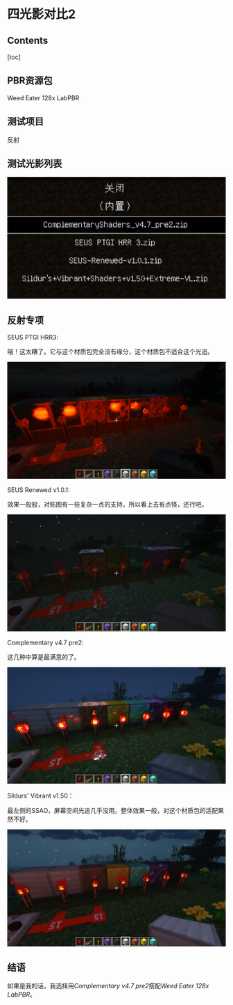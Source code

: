 # 四光影对比2

## Contents

[toc]



## PBR资源包

Weed Eater 128x LabPBR



## 测试项目

反射



## 测试光影列表

![image-20230202174011695](四光影对比2.assets/image-20230202174011695.png)



## 反射专项

SEUS PTGI HRR3: 

哦！这太糟了。它与这个材质包完全没有缘分，这个材质包不适合这个光追。

![2023-02-02_18.00.50](四光影对比2.assets/2023-02-02_18.00.50.png)

SEUS Renewed v1.0.1: 

效果一般般，对贴图有一些复杂一点的支持，所以看上去有点怪，还行吧。

![2023-02-02_17.59.53](四光影对比2.assets/2023-02-02_17.59.53.png)

Complementary v4.7 pre2: 

这几种中算是最满意的了。

![2023-02-02_18.01.26](四光影对比2.assets/2023-02-02_18.01.26.png)

Sildurs' Vibrant v1.50：

最左侧的SSAO，屏幕空间光追几乎没用。整体效果一般，对这个材质包的适配果然不好。

![2023-02-02_17.59.09](四光影对比2.assets/2023-02-02_17.59.09.png)



## 结语

如果是我的话，我选择用*Complementary v4.7 pre2*搭配*Weed Eater 128x LabPBR*。